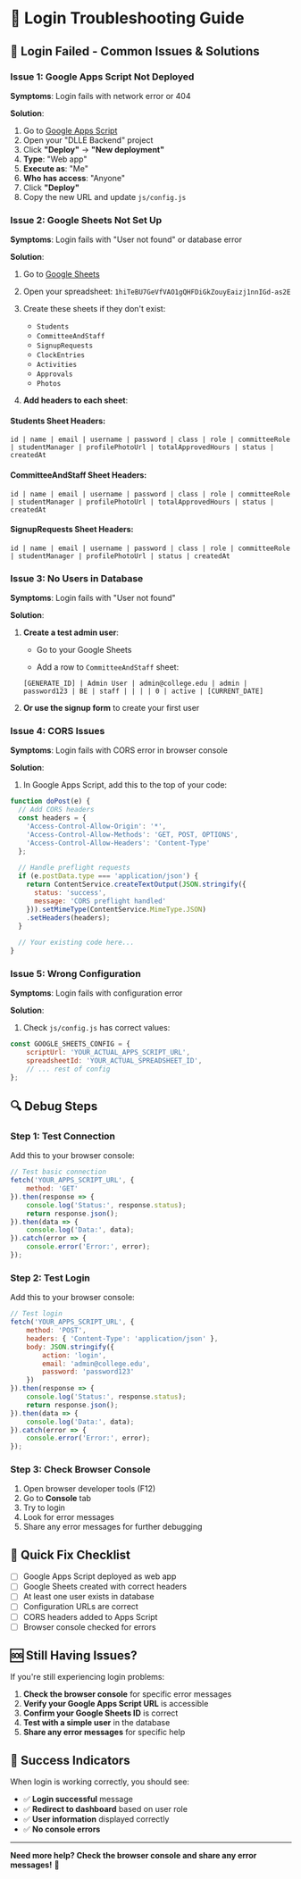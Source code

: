 # 🔧 Login Troubleshooting Guide

## 🚨 **Login Failed - Common Issues & Solutions**

### **Issue 1: Google Apps Script Not Deployed**
**Symptoms**: Login fails with network error or 404

**Solution**:
1. Go to [Google Apps Script](https://script.google.com)
2. Open your "DLLE Backend" project
3. Click **"Deploy"** → **"New deployment"**
4. **Type**: "Web app"
5. **Execute as**: "Me"
6. **Who has access**: "Anyone"
7. Click **"Deploy"**
8. Copy the new URL and update `js/config.js`

### **Issue 2: Google Sheets Not Set Up**
**Symptoms**: Login fails with "User not found" or database error

**Solution**:
1. Go to [Google Sheets](https://sheets.google.com)
2. Open your spreadsheet: `1hiTeBU7GeVfVAO1gQHFDiGkZouyEaizj1nnIGd-as2E`
3. Create these sheets if they don't exist:
   - `Students`
   - `CommitteeAndStaff`
   - `SignupRequests`
   - `ClockEntries`
   - `Activities`
   - `Approvals`
   - `Photos`

4. **Add headers to each sheet**:

#### **Students Sheet Headers**:
```
id | name | email | username | password | class | role | committeeRole | studentManager | profilePhotoUrl | totalApprovedHours | status | createdAt
```

#### **CommitteeAndStaff Sheet Headers**:
```
id | name | email | username | password | class | role | committeeRole | studentManager | profilePhotoUrl | totalApprovedHours | status | createdAt
```

#### **SignupRequests Sheet Headers**:
```
id | name | email | username | password | class | role | committeeRole | studentManager | profilePhotoUrl | status | createdAt
```

### **Issue 3: No Users in Database**
**Symptoms**: Login fails with "User not found"

**Solution**:
1. **Create a test admin user**:
   - Go to your Google Sheets
   
   - Add a row to `CommitteeAndStaff` sheet:
   ```
   [GENERATE_ID] | Admin User | admin@college.edu | admin | password123 | BE | staff | | | | 0 | active | [CURRENT_DATE]
   ```

2. **Or use the signup form** to create your first user

### **Issue 4: CORS Issues**
**Symptoms**: Login fails with CORS error in browser console

**Solution**:
1. In Google Apps Script, add this to the top of your code:
```javascript
function doPost(e) {
  // Add CORS headers
  const headers = {
    'Access-Control-Allow-Origin': '*',
    'Access-Control-Allow-Methods': 'GET, POST, OPTIONS',
    'Access-Control-Allow-Headers': 'Content-Type'
  };
  
  // Handle preflight requests
  if (e.postData.type === 'application/json') {
    return ContentService.createTextOutput(JSON.stringify({
      status: 'success',
      message: 'CORS preflight handled'
    })).setMimeType(ContentService.MimeType.JSON)
    .setHeaders(headers);
  }
  
  // Your existing code here...
}
```

### **Issue 5: Wrong Configuration**
**Symptoms**: Login fails with configuration error

**Solution**:
1. Check `js/config.js` has correct values:
```javascript
const GOOGLE_SHEETS_CONFIG = {
    scriptUrl: 'YOUR_ACTUAL_APPS_SCRIPT_URL',
    spreadsheetId: 'YOUR_ACTUAL_SPREADSHEET_ID',
    // ... rest of config
};
```

## 🔍 **Debug Steps**

### **Step 1: Test Connection**
Add this to your browser console:
```javascript
// Test basic connection
fetch('YOUR_APPS_SCRIPT_URL', {
    method: 'GET'
}).then(response => {
    console.log('Status:', response.status);
    return response.json();
}).then(data => {
    console.log('Data:', data);
}).catch(error => {
    console.error('Error:', error);
});
```

### **Step 2: Test Login**
Add this to your browser console:
```javascript
// Test login
fetch('YOUR_APPS_SCRIPT_URL', {
    method: 'POST',
    headers: { 'Content-Type': 'application/json' },
    body: JSON.stringify({
        action: 'login',
        email: 'admin@college.edu',
        password: 'password123'
    })
}).then(response => {
    console.log('Status:', response.status);
    return response.json();
}).then(data => {
    console.log('Data:', data);
}).catch(error => {
    console.error('Error:', error);
});
```

### **Step 3: Check Browser Console**
1. Open browser developer tools (F12)
2. Go to **Console** tab
3. Try to login
4. Look for error messages
5. Share any error messages for further debugging

## 🎯 **Quick Fix Checklist**

- [ ] Google Apps Script deployed as web app
- [ ] Google Sheets created with correct headers
- [ ] At least one user exists in database
- [ ] Configuration URLs are correct
- [ ] CORS headers added to Apps Script
- [ ] Browser console checked for errors

## 🆘 **Still Having Issues?**

If you're still experiencing login problems:

1. **Check the browser console** for specific error messages
2. **Verify your Google Apps Script URL** is accessible
3. **Confirm your Google Sheets ID** is correct
4. **Test with a simple user** in the database
5. **Share any error messages** for specific help

## 🎉 **Success Indicators**

When login is working correctly, you should see:
- ✅ **Login successful** message
- ✅ **Redirect to dashboard** based on user role
- ✅ **User information** displayed correctly
- ✅ **No console errors**

---

**Need more help? Check the browser console and share any error messages!** 🔧 